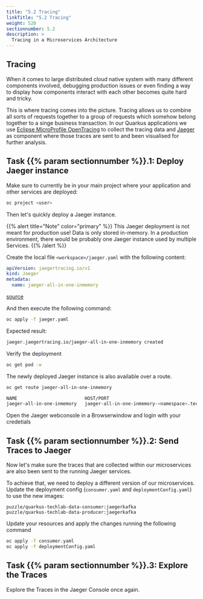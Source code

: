 ```yaml
---
title: "5.2 Tracing"
linkTitle: "5.2 Tracing"
weight: 520
sectionnumber: 5.2
description: >
  Tracing in a Microservices Architecture
---
```


## Tracing

When it comes to large distributed cloud native system with many different components involved, debugging production issues or even finding a way to display how components interact with each other becomes quite hard and tricky.

This is where tracing comes into the picture. Tracing allows us to combine all sorts of requests together to a group of requests which somehow belong together to a singe business transaction.
In our Quarkus applications we use [Eclipse MicroProfile OpenTracing](https://github.com/eclipse/microprofile-opentracing/blob/master/spec/src/main/asciidoc/microprofile-opentracing.asciidoc) to collect the tracing data and [Jaeger](https://www.jaegertracing.io/) as component where those traces are sent to and been visualised for further analysis.


## Task {{% param sectionnumber %}}.1: Deploy Jaeger instance

Make sure to currently be in your main project where your application and other services are deployed:

```bash
oc project <user>
```

Then let's quickly deploy a Jaeger instance.

{{% alert title="Note" color="primary" %}}
This Jaeger deployment is not meant for production use! Data is only stored in-memory. In a production environment, there would be probably one Jaeger instance used by multiple Services.
{{% /alert %}}


Create the local file `<workspace>/jaeger.yaml` with the following content:

```yaml
apiVersion: jaegertracing.io/v1
kind: Jaeger
metadata:
  name: jaeger-all-in-one-inmemory
```

[source](https://raw.githubusercontent.com/puzzle/amm-techlab/master/manifests/05.0/5.2/jaeger.yaml)

And then execute the following command:

```bash
oc apply -f jaeger.yaml

```

Expected result:

```bash
jaeger.jaegertracing.io/jaeger-all-in-one-inmemory created
```

Verify the deployment

```bash
oc get pod -w
```

The newly deployed Jaeger instance is also available over a route.

```bash
oc get route jaeger-all-in-one-inmemory
```

```bash
NAME                         HOST/PORT                                                                 PATH   SERVICES                           PORT    TERMINATION   WILDCARD
jaeger-all-in-one-inmemory   jaeger-all-in-one-inmemory-<namespace>.techlab.openshift.ch                      jaeger-all-in-one-inmemory-query   <all>   reencrypt     None
```

Open the Jaeger webconsole in a Browserwindow and login with your credetials


## Task {{% param sectionnumber %}}.2: Send Traces to Jaeger

Now let's make sure the traces that are collected within our microservices are also been sent to the running Jaeger services.

To achieve that, we need to deploy a different version of our microservices. Update the deployment config (`consumer.yaml` and `deploymentConfig.yaml`) to use the new images:

```
puzzle/quarkus-techlab-data-consumer:jaegerkafka
puzzle/quarkus-techlab-data-producer:jaegerkafka
```


Update your resources and apply the changes running the following command

```bash
oc apply -f consumer.yaml
oc apply -f deploymentConfig.yaml
```


## Task {{% param sectionnumber %}}.3: Explore the Traces

Explore the Traces in the Jaeger Console once again.
